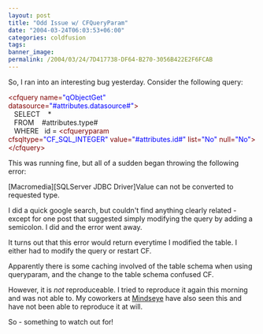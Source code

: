```yaml
---
layout: post
title: "Odd Issue w/ CFQueryParam"
date: "2004-03-24T06:03:53+06:00"
categories: coldfusion 
tags: 
banner_image: 
permalink: /2004/03/24/7D417738-DF64-B270-3056B422E2F6FCAB
---
```


So, I ran into an interesting bug yesterday. Consider the following query:

<div class="code"><FONT COLOR=MAROON>&lt;cfquery name=<FONT COLOR=BLUE>"qObjectGet"</FONT><br>
datasource=<FONT COLOR=BLUE>"#attributes.datasource#"</FONT>&gt;</FONT><br>
&nbsp;&nbsp;&nbsp;SELECT &nbsp;&nbsp;&nbsp;*<br>
&nbsp;&nbsp;&nbsp;FROM &nbsp;&nbsp;&nbsp;#attributes.type#<br>
&nbsp;&nbsp;&nbsp;WHERE&nbsp;&nbsp;&nbsp;id = <FONT COLOR=MAROON>&lt;cfqueryparam<br>
cfsqltype=<FONT COLOR=BLUE>"CF_SQL_INTEGER"</FONT> value=<FONT COLOR=BLUE>"#attributes.id#"</FONT> list=<FONT COLOR=BLUE>"No"</FONT> null=<FONT COLOR=BLUE>"No"</FONT>&gt;</FONT><br>
<FONT COLOR=MAROON>&lt;/cfquery&gt;</FONT></div>

This was running fine, but all of a sudden began throwing the following error:

[Macromedia][SQLServer JDBC Driver]Value can not be converted to requested type.

I did a quick google search, but couldn't find anything clearly related - except for one post that suggested simply modifying the query by adding a semicolon. I did and the error went away.

It turns out that this error would return everytime I modified the table. I either had to modify the query or restart CF. 

Apparently there is some caching involved of the table schema when using queryparam, and the change to the table schema confused CF.

However, it is <i>not</i> reproduceable. I tried to reproduce it again this morning and was not able to. My coworkers at <a href="http://www.mindseye.com">Mindseye</a> have also seen this and have not been able to reproduce it at will.

So - something to watch out for!